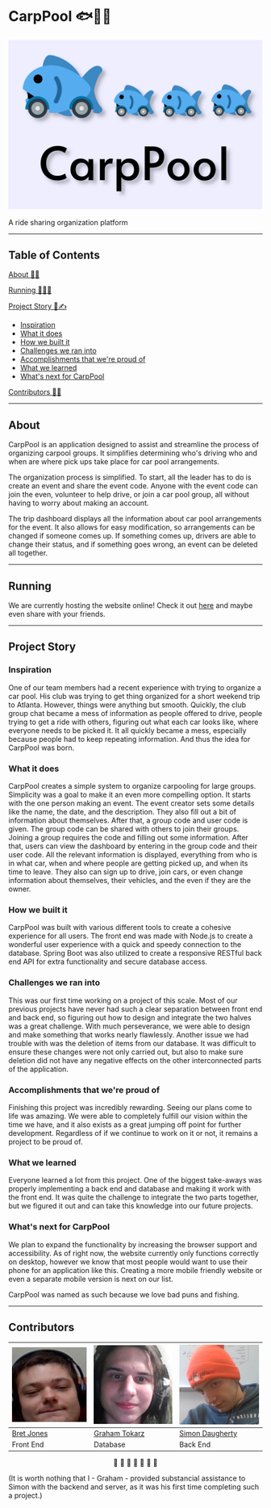 # CarpPool 🐟🚙💨

![The CarpPool logo](img/logo.png)

A ride sharing organization platform

---

## Table of Contents

[About 🤔💭](#about)

[Running 🏃‍♂️💨](#running)

[Project Story 📖✍](#project-story)
- [Inspiration](#inspiration)
- [What it does](#what-it-does)
- [How we built it](#how-we-built-it)
- [Challenges we ran into](#challenges-we-ran-into)
- [Accomplishments that we're proud of](#accomplishments-that-were-proud-of)
- [What we learned](#what-we-learned)
- [What's next for CarpPool](#whats-next-for-carppool)

[Contributors 🦞🦞](#contributors)

---

## About
CarpPool is an application designed to assist and streamline the process of organizing carpool groups. It simplifies determining who's driving who and when are where pick ups take place for car pool arrangements.

The organization process is simplified. To start, all the leader has to do is create an event and share the event code. Anyone with the event code can join the even, volunteer to help drive, or join a car pool group, all without having to worry about making an account.

The trip dashboard displays all the information about car pool arrangements for the event. It also allows for easy modification, so arrangements can be changed if someone comes up. If something comes up, drivers are able to change their status, and if something goes wrong, an event can be deleted all together.

---

## Running 

We are currently hosting the website online! Check it out [here](https://carppool.vercel.app) and maybe even share with your friends.

---

## Project Story

### Inspiration
One of our team members had a recent experience with trying to organize a car pool. His club was trying to get thing organized for a short weekend trip to Atlanta. However, things were anything but smooth. Quickly, the club group chat became a mess of information as people offered to drive, people trying to get a ride with others, figuring out what each car looks like, where everyone needs to be picked it. It all quickly became a mess, especially because people had to keep repeating information. And thus the idea for CarpPool was born.

### What it does
CarpPool creates a simple system to organize carpooling for large groups. Simplicity was a goal to make it an even more compelling option. It starts with the one person making an event. The event creator sets some details like the name, the date, and the description. They also fill out a bit of information about themselves. After that, a group code and user code is given. The group code can be shared with others to join their groups. Joining a group requires the code and filling out some information. After that, users can view the dashboard by entering in the group code and their user code. All the relevant information is displayed, everything from who is in what car, when and where people are getting picked up, and when its time to leave. They also can sign up to drive, join cars, or even change information about themselves, their vehicles, and the even if they are the owner. 

### How we built it
CarpPool was built with various different tools to create a cohesive experience for all users. The front end was made with Node.js to create a wonderful user experience with a quick and speedy connection to the database. Spring Boot was also utilized to create a responsive RESTful back end API for extra functionality and secure database access.

### Challenges we ran into
This was our first time working on a project of this scale. Most of our previous projects have never had such a clear separation between front end and back end, so figuring out how to design and integrate the two halves was a great challenge. With much perseverance, we were able to design and make something that works nearly flawlessly. Another issue we had trouble with was the deletion of items from our database. It was difficult to ensure these changes were not only carried out, but also to make sure deletion did not have any negative effects on the other interconnected parts of the application.

### Accomplishments that we're proud of
Finishing this project was incredibly rewarding. Seeing our plans come to life was amazing. We were able to completely fulfill our vision within the time we have, and it also exists as a great jumping off point for further development. Regardless of if we continue to work on it or not, it remains a project to be proud of.

### What we learned
Everyone learned a lot from this project. One of the biggest take-aways was properly implementing a back end and database and making it work with the front end. It was quite the challenge to integrate the two parts together, but we figured it out and can take this knowledge into our future projects.

### What's next for CarpPool
We plan to expand the functionality by increasing the browser support and accessibility. As of right now, the website currently only functions correctly on desktop, however we know that most people would want to use their phone for an application like this. Creating a more mobile friendly website or even a separate mobile version is next on our list.

CarpPool was named as such because we love bad puns and fishing. 

---

## Contributors

| ![An awkward image of Bret](img/contributor2.png) | ![An awkward image of Graham](img/contributor1.png) | ![An awkward image of Simon](img/contributor3.png) |
|---|---|---|
| [Bret Jones](https://github.com/Iceman013) | [Graham Tokarz](https://github.com/Monkeytoes999) | [Simon Daugherty](https://github.com/simondaug) |
| Front End | Database | Back End

<p style="text-align: center;">🦞 🦞 🦞 🦞 🦞 🦞 🦞</p>


(It is worth nothing that I - Graham - provided substancial assistance to Simon with the backend and server, as it was his first time completing such a project.)
